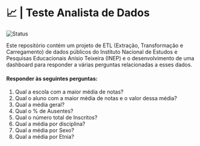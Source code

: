 # 📈 | Teste Analista de Dados
![Status](https://img.shields.io/badge/Status-Em_desenvolvimento-abf285.svg)

Este repositório contém um projeto de ETL (Extração, Transformação e Carregamento) de dados públicos do Instituto Nacional de Estudos e Pesquisas Educacionais Anísio Teixeira (INEP) e o desenvolvimento de uma dashboard para responder a várias perguntas relacionadas a esses dados.


#### Responder às seguintes perguntas:
1. Qual a escola com a maior média de notas?
2. Qual o aluno com a maior média de notas e o valor dessa média?
3. Qual a média geral?
4. Qual o % de Ausentes?
5. Qual o número total de Inscritos?
6. Qual a média por disciplina?
7. Qual a média por Sexo?
8. Qual a média por Etnia?
